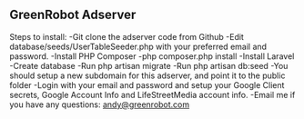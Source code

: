 ## GreenRobot Adserver

Steps to install:
-Git clone the adserver code from Github
-Edit database/seeds/UserTableSeeder.php with your preferred email and password.
-Install PHP Composer
-php composer.php install
-Install Laravel
-Create database
-Run php artisan migrate
-Run php artisan db:seed
-You should setup a new subdomain for this adserver, and point it to the public folder
-Login with your email and password and setup your Google Client secrets, Google Account Info and LifeStreetMedia account info.
-Email me if you have any questions: andy@greenrobot.com

